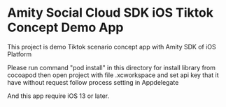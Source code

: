# Amity Social Cloud SDK iOS Tiktok Concept Demo App
This project is demo Tiktok scenario concept app with Amity SDK of iOS Platform

Please run command "pod install" in this directory for install library from cocoapod then open project with file .xcworkspace and set api key that it have without request follow process setting in Appdelegate

And this app require iOS 13 or later.
